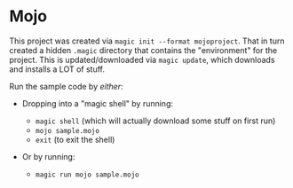 # Mojo
This project was created via `magic init --format mojoproject`. That in turn created a hidden `.magic` directory that contains the "environment" for the project. This is updated/downloaded via `magic update`, which downloads and installs a LOT of stuff.

Run the sample code by *either*:

* Dropping into a "magic shell" by running:

    * `magic shell` (which will actually download some stuff on first run)
    * `mojo sample.mojo`
    * `exit` (to exit the shell)

* Or by running:

    * `magic run mojo sample.mojo`

